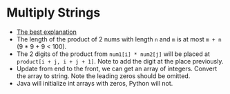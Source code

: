 # Multiply Strings
+ [The best explanation](https://leetcode.com/problems/multiply-strings/discuss/17605/Easiest-JAVA-Solution-with-Graph-Explanation)
+ The length of the product of 2 nums with length `n` and `m` is at most `m + n` (9 * 9 + 9 < 100).
+ The 2 digits of the product from `num1[i] * num2[j]` will be placed at `product[i + j, i + j + 1]`. Note to add the digit at the place previously.
+ Update from end to the front, we can get an array of integers. Convert the array to string. Note the leading zeros should be omitted.
+ Java will initialize int arrays with zeros, Python will not.